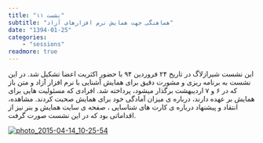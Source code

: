 ```yaml
---
title: "نشست ۱۱"
subtitle: "هماهنگی جهت همایش نرم افزارهای آزاد"
date: "1394-01-25"
categories:
    - "sessions"
readmore: true
---
```

این نشست شیرازلاگ در تاریخ ۲۴ فروردین ۹۴ با حضور اکثریت اعضا تشکیل شد. در این نشست به برنامه ریزی و مشورت دقیق برای همایش آشنایی با نرم افزار آزاد و متن باز که در ۶ و ۷ اردیبهشت برگذار میشود، پرداخته شد. افرادی که مسئولیت هایی برای همایش بر عهده دارند، درباره ی میزان آمادگی خود برای همایش صحبت کردند. مشاهده، انتقاد و پیشنهاد درباره ی کارت های شناسایی ، صفحه ی سایت همایش و بنر نیز از اقداماتی بود که در این نشست صورت گرفت.

[![photo_2015-04-14_10-25-54](/img/709e20d4-fdbb-11e6-86dd-a088b4d860141488289217.1502295.jpg)](img/709e20d4-fdbb-11e6-86dd-a088b4d860141488289217.1502295.jpg)
